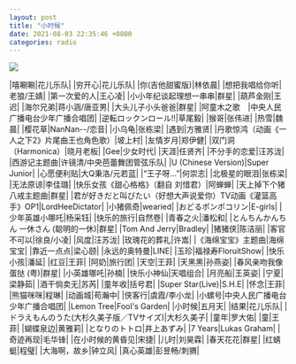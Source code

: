 ```yaml
---
layout: post
title: "小时候"
date: 2021-08-03 22:35:46 +0800
categories: radio
---
```

![]({{site.baseurl}}//images/cover_20210803.jpg)

|嘻唰唰|花儿乐队|
|穷开心|花儿乐队|
|你(吉他甜蜜版)|林依晨|
|想把我唱给你听|老狼/王婧|
|第一次爱的人|王心凌|
|小小年纪谈起理想一串串|群星|
|葫芦金刚|王迟|
|海尔兄弟|蒋小涵/唐亚男|
|大头儿子小头爸爸|群星|
|阿童木之歌　|中央人民广播电台少年广播合唱团|
|逆転ロックンロール!!|草尾毅|
|猴哥|张伟进|
|热雪|魏晨|
|樱花草|NanNan--/恋音|
|小乌龟|张栋梁|
|遇到|方雅贤|
|丹歌惊鸿（动画《一人之下2》片尾曲王也角色歌）|坡上村|
|友情岁月|郑伊健|
|双门洞（Harmonica）|晓月老板|
|Gee|少女时代|
|天涯|任贤齐|
|不分手的恋爱|汪苏泷|
|西游记主题曲|许镜清/中央芭蕾舞团管弦乐队|
|U (Chinese Version)|Super Junior|
|心愿便利贴|大Q秉洛/元若蓝|
|“王子呀…”|何崇志|
|北极星的眼泪|张栋梁|
|无法原谅|李佳璐|
|快乐女孩《甜心格格》（翻自 刘惜君）|阿蝉蝉|
|天上掉下个猪八戒主题曲|群星|
|君が好きだと叫びたい（好想大声说爱你）TV动画《灌篮高手》OP1|LordHeeDictator|
|小猪佩奇|wearied|
|おどるポンポコリン|E-girls|
|少年英雄小哪吒|杨采钰|
|快乐的旅行|自然卷|
|青春之火|潘松和|
|とんちんかんちん 一休さん (聪明的一休)|群星|
|Tom And Jerry|Bradley|
|猪猪侠|陈洁丽|
|客官不可以|徐良/小凌|
|风度|汪苏泷|
|玫瑰花的葬礼|许嵩|
|《海绵宝宝》主题曲|海绵宝宝|
|靠近一点点|梁心颐|
|永远的奥特曼|LINE|
|玉珍|福禄寿FloruitShow|
|快乐小孩|潘延|
|红豆|王菲|
|阿奶|旅行团|
|天空|王菲|
|天黑黑|孙燕姿|
|春风亲吻我像蛋挞 (粤)|群星|
|小英雄哪吒|孙楠|
|快乐小神仙|天唱组合|
|月亮船|王英姿|
|宁夏|梁静茹|
|酒干倘卖无|苏芮|
|童年收|括号君|
|Super Star(Live)|S.H.E|
|怀念|王菲|
|熊猫咪咪|程琳|
|动画城|苟瀚中|
|侠客行|虞霞/李小龙|
|小螺号|中央人民广播电台少年广播合唱团|
|Lemon Tree|Fool's Garden|
|小时候|五月天|
|结果|花儿乐队|
|ドラえもんのうた(大杉久美子版／TVサイズ)|大杉久美子|
|童年|罗大佑|
|童|王菲|
|蝴蝶泉边|黄雅莉|
|となりのトトロ|井上あずみ|
|7 Years|Lukas Graham|
|奇迹再现|毛华锋|
|在小时候的黄昏见|宋捷|
|儿时|刘昊霖|
|春天花花|群星|
|红蜻蜓|程璧|
|大海啊，故乡|钟立风|
|真心英雄|彭昱畅/刺猬|

